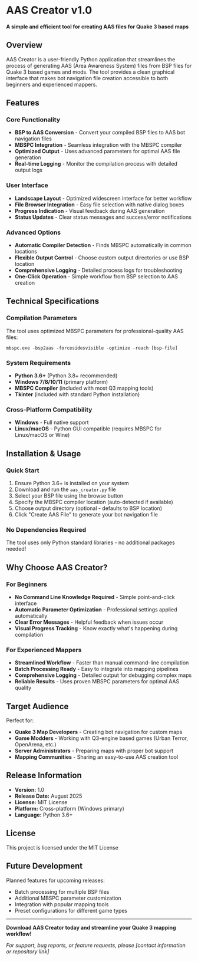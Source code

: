 # AAS Creator v1.0

**A simple and efficient tool for creating AAS files for Quake 3 based maps**

## Overview

AAS Creator is a user-friendly Python application that streamlines the process of generating AAS (Area Awareness System) files from BSP files for Quake 3 based games and mods. The tool provides a clean graphical interface that makes bot navigation file creation accessible to both beginners and experienced mappers.

## Features

### Core Functionality
- **BSP to AAS Conversion** - Convert your compiled BSP files to AAS bot navigation files
- **MBSPC Integration** - Seamless integration with the MBSPC compiler
- **Optimized Output** - Uses advanced parameters for optimal AAS file generation
- **Real-time Logging** - Monitor the compilation process with detailed output logs

### User Interface
- **Landscape Layout** - Optimized widescreen interface for better workflow
- **File Browser Integration** - Easy file selection with native dialog boxes
- **Progress Indication** - Visual feedback during AAS generation
- **Status Updates** - Clear status messages and success/error notifications

### Advanced Options
- **Automatic Compiler Detection** - Finds MBSPC automatically in common locations
- **Flexible Output Control** - Choose custom output directories or use BSP location
- **Comprehensive Logging** - Detailed process logs for troubleshooting
- **One-Click Operation** - Simple workflow from BSP selection to AAS creation

## Technical Specifications

### Compilation Parameters
The tool uses optimized MBSPC parameters for professional-quality AAS files:
```
mbspc.exe -bsp2aas -forcesidesvisible -optimize -reach [bsp-file]
```

### System Requirements
- **Python 3.6+** (Python 3.8+ recommended)
- **Windows 7/8/10/11** (primary platform)
- **MBSPC Compiler** (included with most Q3 mapping tools)
- **Tkinter** (included with standard Python installation)

### Cross-Platform Compatibility
- **Windows** - Full native support
- **Linux/macOS** - Python GUI compatible (requires MBSPC for Linux/macOS or Wine)

## Installation & Usage

### Quick Start
1. Ensure Python 3.6+ is installed on your system
2. Download and run the `aas_creator.py` file
3. Select your BSP file using the browse button
4. Specify the MBSPC compiler location (auto-detected if available)
5. Choose output directory (optional - defaults to BSP location)
6. Click "Create AAS File" to generate your bot navigation file

### No Dependencies Required
The tool uses only Python standard libraries - no additional packages needed!

## Why Choose AAS Creator?

### For Beginners
- **No Command Line Knowledge Required** - Simple point-and-click interface
- **Automatic Parameter Optimization** - Professional settings applied automatically
- **Clear Error Messages** - Helpful feedback when issues occur
- **Visual Progress Tracking** - Know exactly what's happening during compilation

### For Experienced Mappers
- **Streamlined Workflow** - Faster than manual command-line compilation
- **Batch Processing Ready** - Easy to integrate into mapping pipelines
- **Comprehensive Logging** - Detailed output for debugging complex maps
- **Reliable Results** - Uses proven MBSPC parameters for optimal AAS quality

## Target Audience

Perfect for:
- **Quake 3 Map Developers** - Creating bot navigation for custom maps
- **Game Modders** - Working with Q3-engine based games (Urban Terror, OpenArena, etc.)
- **Server Administrators** - Preparing maps with proper bot support
- **Mapping Communities** - Sharing an easy-to-use AAS creation tool

## Release Information

- **Version:** 1.0
- **Release Date:** August 2025
- **License:** MIT License
- **Platform:** Cross-platform (Windows primary)
- **Language:** Python 3.6+

## License

This project is licensed under the MIT License

## Future Development

Planned features for upcoming releases:
- Batch processing for multiple BSP files
- Additional MBSPC parameter customization
- Integration with popular mapping tools
- Preset configurations for different game types

---

**Download AAS Creator today and streamline your Quake 3 mapping workflow!**

*For support, bug reports, or feature requests, please [contact information or repository link]*
